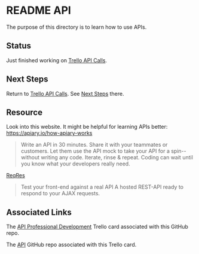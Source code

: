 # README API

The purpose of this directory is to learn how to use APIs.

## Status
Just finished working on [Trello API Calls](https://github.com/JamieBort/LearningDirectory/tree/master/API/TrelloAPICalls). 

## Next Steps
Return to [Trello API Calls](https://github.com/JamieBort/LearningDirectory/tree/master/API/TrelloAPICalls). See [Next Steps](https://github.com/JamieBort/LearningDirectory/tree/master/API/TrelloAPICalls#next-steps) there. 

## Resource
Look into this website. It might be helpful for learning APIs better: https://apiary.io/how-apiary-works
> Write an API in 30 minutes. Share it with your teammates or customers. Let them use the API mock to take your API for a spin--without writing any code. Iterate, rinse & repeat. Coding can wait until you know what your developers really need.

[ReqRes](https://reqres.in/)
>Test your front-end against a real API
>A hosted REST-API ready to respond to your AJAX requests.

## Associated Links

The [API Professional Development](https://trello.com/c/NFRSx1Q6/171-api-professional-development) Trello card associated with this GitHub repo.

The [API](https://github.com/JamieBort/LearningDirectory/tree/master/API) GitHub repo associated with this Trello card.
